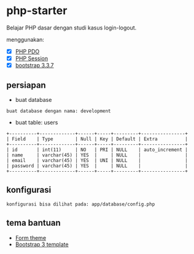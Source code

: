 # php-starter
Belajar PHP dasar dengan studi kasus login-logout.

menggunakan:
- [x] [PHP PDO](http://php.net/manual/en/book.pdo.php)
- [x] [PHP Session](http://php.net/manual/en/reserved.variables.session.php)
- [x] [bootstrap 3.3.7](https://getbootstrap.com/docs/3.3/)

## persiapan
- buat database
```text
buat database dengan nama: development
```
- buat table: users
```text
+----------+-------------+------+-----+---------+----------------+
| Field    | Type        | Null | Key | Default | Extra          |
+----------+-------------+------+-----+---------+----------------+
| id       | int(11)     | NO   | PRI | NULL    | auto_increment |
| name     | varchar(45) | YES  |     | NULL    |                |
| email    | varchar(45) | YES  | UNI | NULL    |                |
| password | varchar(45) | YES  |     | NULL    |                |
+----------+-------------+------+-----+---------+----------------+
```

## konfigurasi
```text
konfigurasi bisa dilihat pada: app/database/config.php
```

## tema bantuan
- [Form theme](https://bootsnipp.com/snippets/featured/easy-log-in-form)
- [Bootstrap 3 template](https://bootswatch.com/3/)
